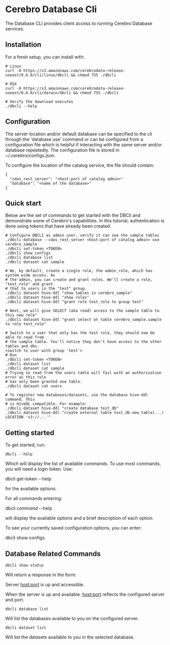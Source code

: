 # Cerebro Database Cli

The Database CLI provides client access to running Cerebro Database services.

## Installation

For a fresh setup, you can install with:

    # Linux
    curl -O https://s3.amazonaws.com/cerebrodata-release-useast/0.6.0/cli/linux/dbcli && chmod 755 ./dbcli

    # OSX
    curl -O https://s3.amazonaws.com/cerebrodata-release-useast/0.6.0/cli/darwin/dbcli && chmod 755 ./dbcli

    # Verify the download executes
    ./dbcli --help

## Configuration

The server location and/or default database can be specified to the cli through the
'database use' command or can be configured from a configuration file which is helpful
if interacting with the same server and/or database repeatedly. The configuration file
is stored in ~/.cerebro/configs.json.

To configure the location of the catalog service, the file should contain:

```shell
{
  "cdas_rest_server": "<host:port of catalog admin>"
  "database": "<name of the database>"
}
```

## Quick start

Below are the set of commands to get started with the DBCli and demonstrate some of
Cerebro's capabilities. In this tutorial, authentication is done using tokens that
have already been created.

```shell
# Configure DBCLI as admin user, verify it can see the sample tables
./dbcli database --cdas_rest_server <host:port of catalog admin> use cerebro_sample
./dbcli set-token <TOKEN>
./dbcli show configs
./dbcli database list
./dbcli dataset cat sample

# We, by default, create a single role, the admin_role, which has system wide access. As
# the admin, you can create and grant roles. We'll create a role, "test_role" and grant
# that to users in the "test" group.
./dbcli dataset hive-ddl "show tables in cerebro_sample"
./dbcli dataset hive-ddl "show roles"
./dbcli dataset hive-ddl "grant role test_role to group test"

# Next, we will give SELECT (aka read) access to the sample table to this new role"
./dbcli dataset hive-ddl "grant select on table cerebro_sample.sample to role test_role"

# Switch to a user that only has the test role, they should now be able to read from
# the sample table. You'll notice they don't have access to the other tables and dbs.
<switch to user with group 'test'>
# Run
./dbcli set-token <TOKEN>
./dbcli dataset list
./dbcli dataset cat sample
# Trying to read from the users table will fail with an authorization error as this role
# has only been granted one table.
./dbcli dataset cat users

# To register new databases/datasets, use the database hive-ddl command. This
# is HiveQL compatible. For example:
./dbcli dataset hive-ddl "create database test_db"
./dbcli dataset hive-ddl "create external table test_db.new_table(...) LOCATION 's3://...'"
```

## Getting started

To get started, run:

    dbcli --help

Which will display the list of available commands.  To use most commands, you
will need a login token.  Use:

dbcli get-token --help

for the available options.

For all commands entering:

dbcli *command* --help

will display the available options and a brief description of each option.

To see your currently saved configuration options, you can enter:

   dbcli show configs

## Database Related Commands

    dbcli show status

Will return a response in the form:

Server <host:port> is up and accessible.

When the server is up and available. <host:port> reflects the configured server and port.

    dbcli database list

Will list the databases available to you on the configured server.

    dbcli dataset list

Will list the datasets available to you in the selected database.

